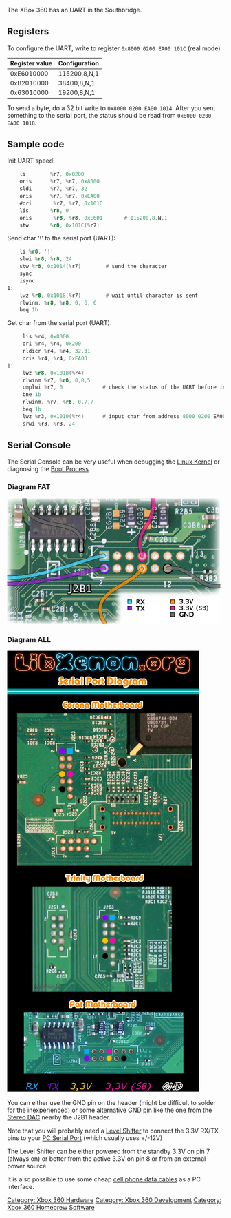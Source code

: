 The XBox 360 has an UART in the Southbridge.

## Registers

To configure the UART, write to register `0x8000 0200 EA00 101C` (real
mode)

| Register value | Configuration |
| -------------- | ------------- |
| 0xE6010000     | 115200,8,N,1  |
| 0xB2010000     | 38400,8,N,1   |
| 0x63010000     | 19200,8,N,1   |

To send a byte, do a 32 bit write to `0x8000 0200 EA00 1014`. After you
sent something to the serial port, the status should be read from `0x8000
0200 EA00 1018`.

## Sample code

Init UART speed:

```asm
    li        %r7, 0x0200
    oris      %r7, %r7, 0x8000
    sldi      %r7, %r7, 32
    oris      %r7, %r7, 0xEA00
    #ori       %r7, %r7, 0x101C
    lis       %r8, 0
    oris       %r8, %r8, 0xE601       # 115200,8,N,1
    stw       %r8, 0x101C(%r7)
```

Send char '!' to the serial port (UART):

```asm
    li %r8, '!'
    slwi %r8, %r8, 24
    stw %r8, 0x1014(%r7)        # send the character
    sync
    isync
1:
    lwz %r8, 0x1018(%r7)        # wait until character is sent
    rlwinm. %r8, %r8, 0, 6, 6
    beq 1b
```

Get char from the serial port (UART):

```asm
     lis %r4, 0x8000
     ori %r4, %r4, 0x200
     rldicr %r4, %r4, 32,31
     oris %r4, %r4, 0xEA00
1:
     lwz %r8, 0x1018(%r4)
     rlwinm %r7, %r8, 0,8,5
     cmplwi %r7, 0             # check the status of the UART before input
     bne 1b
     rlwinm. %r7, %r8, 0,7,7
     beq 1b
     lwz %r3, 0x1010(%r4)      # input char from address 8000 0200 EA00 1010
     srwi %r3, %r3, 24
```

## Serial Console

The Serial Console can be very useful when debugging the [Linux
Kernel](Linux_Kernel) or diagnosing the [Boot
Process](Boot_Process).

### Diagram FAT

![J2B1 SCON](images/J2B1_SCON.png)

### Diagram ALL

![UART all](images/Uart_all.jpg)

You can either use the GND pin on the header (might be difficult to
solder for the inexperienced) or some alternative GND pin like the one
from the [Stereo DAC](Stereo_DAC) nearby the J2B1 header.

Note that you will probably need a [Level
Shifter](Level_Shifter) to connect the 3.3V RX/TX pins to
your [PC Serial Port](PC_Serial_Port) (which usually uses
+/-12V)

The Level Shifter can be either powered from the standby 3.3V on pin 7
(always on) or better from the active 3.3V on pin 8 or from an external
power source.

It is also possible to use some cheap [cell phone data
cables](http://wiki.openwrt.org/oldwiki/openwrtdocs/customizing/hardware/serial_console#cellphone.data.cables)
as a PC interface.

[Category: Xbox 360 Hardware](../Category_Xbox360_Hardware)
[Category: Xbox 360 Development](../Category_Xbox360_Development)
[Category: Xbox 360 Homebrew Software](../Category_Xbox360_Homebrew_Software)
